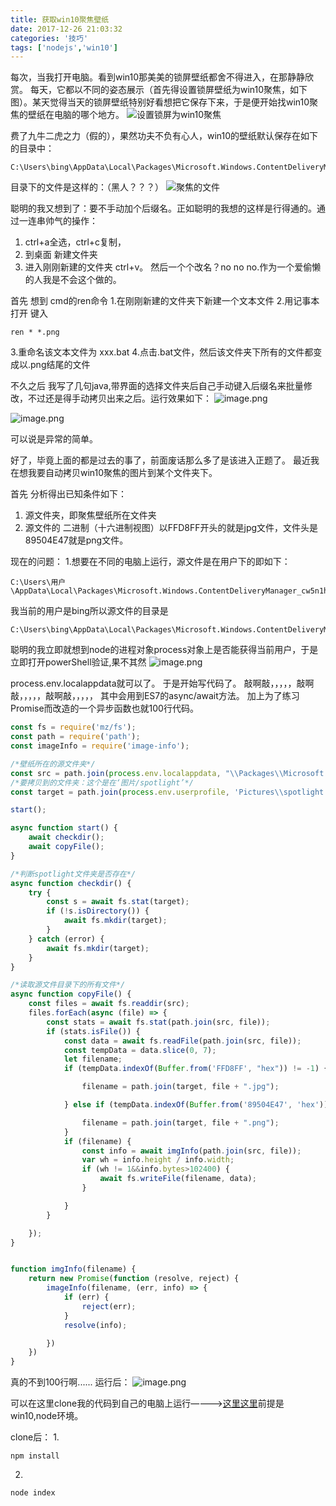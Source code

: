 ```yaml
---
title: 获取win10聚焦壁纸
date: 2017-12-26 21:03:32
categories: '技巧'
tags: ['nodejs','win10']
---
```



每次，当我打开电脑。看到win10那美美的锁屏壁纸都舍不得进入，在那静静欣赏。
每天，它都以不同的姿态展示（首先得设置锁屏壁纸为win10聚焦，如下图）。某天觉得当天的锁屏壁纸特别好看想把它保存下来，于是便开始找win10聚焦的壁纸在电脑的哪个地方。
![设置锁屏为win10聚焦](http://upload-images.jianshu.io/upload_images/6191737-aa6e37f2a860c860.png?imageMogr2/auto-orient/strip%7CimageView2/2/w/1240)


费了九牛二虎之力（假的），果然功夫不负有心人，win10的壁纸默认保存在如下的目录中：

```
C:\Users\bing\AppData\Local\Packages\Microsoft.Windows.ContentDeliveryManager_cw5n1h2txyewy\LocalState\Assets
```
目录下的文件是这样的：（黑人？？？）
![聚焦的文件](http://upload-images.jianshu.io/upload_images/6191737-eaa3958a828aadfa.png?imageMogr2/auto-orient/strip%7CimageView2/2/w/1240)

聪明的我又想到了：要不手动加个后缀名。正如聪明的我想的这样是行得通的。通过一连串帅气的操作：
1. ctrl+a全选，ctrl+c复制，
2. 到桌面 新建文件夹 
3. 进入刚刚新建的文件夹 ctrl+v。
然后一个个改名？no no no.作为一个爱偷懒的人我是不会这个做的。

首先 想到 cmd的ren命令
1.在刚刚新建的文件夹下新建一个文本文件
2.用记事本打开  键入  
```
ren * *.png
```
3.重命名该文本文件为 xxx.bat
4.点击.bat文件，然后该文件夹下所有的文件都变成以.png结尾的文件

不久之后 我写了几句java,带界面的选择文件夹后自己手动键入后缀名来批量修改，不过还是得手动拷贝出来之后。运行效果如下：
![image.png](http://upload-images.jianshu.io/upload_images/6191737-2c45554db973986d.png?imageMogr2/auto-orient/strip%7CimageView2/2/w/1240)

![image.png](http://upload-images.jianshu.io/upload_images/6191737-23ec226da9514a37.png?imageMogr2/auto-orient/strip%7CimageView2/2/w/1240)

可以说是异常的简单。


好了，毕竟上面的都是过去的事了，前面废话那么多了是该进入正题了。
最近我在想我要自动拷贝win10聚焦的图片到某个文件夹下。

首先 分析得出已知条件如下：
1. 源文件夹，即聚焦壁纸所在文件夹
2. 源文件的 二进制（十六进制视图）以FFD8FF开头的就是jpg文件，文件头是89504E47就是png文件。

现在的问题：
1.想要在不同的电脑上运行，源文件是在用户下的即如下：
```
C:\Users\用户\AppData\Local\Packages\Microsoft.Windows.ContentDeliveryManager_cw5n1h2txyewy\LocalState\Assets
```
我当前的用户是bing所以源文件的目录是
```
C:\Users\bing\AppData\Local\Packages\Microsoft.Windows.ContentDeliveryManager_cw5n1h2txyewy\LocalState\Assets
```
聪明的我立即就想到node的进程对象process对象上是否能获得当前用户，于是立即打开powerShell验证,果不其然
![image.png](http://upload-images.jianshu.io/upload_images/6191737-255e7bc4aa5c5b66.png?imageMogr2/auto-orient/strip%7CimageView2/2/w/1240)

process.env.localappdata就可以了。
于是开始写代码了。
敲啊敲，，，，，敲啊敲，，，，，敲啊敲，，，，，
其中会用到ES7的async/await方法。
加上为了练习Promise而改造的一个异步函数也就100行代码。
```javascript
const fs = require('mz/fs');
const path = require('path');
const imageInfo = require('image-info');

/*壁纸所在的源文件夹*/
const src = path.join(process.env.localappdata, "\\Packages\\Microsoft.Windows.ContentDeliveryManager_cw5n1h2txyewy\\LocalState\\Assets\\");
/*要拷贝到的文件夹：这个是在‘图片/spotlight’*/
const target = path.join(process.env.userprofile, 'Pictures\\spotlight');

start();

async function start() {
	await checkdir();
	await copyFile();
}

/*判断spotlight文件夹是否存在*/
async function checkdir() {
	try {
		const s = await fs.stat(target);
		if (!s.isDirectory()) {
			await fs.mkdir(target);
		}
	} catch (error) {
		await fs.mkdir(target);
	}
}

/*读取源文件目录下的所有文件*/
async function copyFile() {
	const files = await fs.readdir(src);
	files.forEach(async (file) => {
		const stats = await fs.stat(path.join(src, file));
		if (stats.isFile()) {
			const data = await fs.readFile(path.join(src, file));
			const tempData = data.slice(0, 7);
			let filename;
			if (tempData.indexOf(Buffer.from('FFD8FF', "hex")) != -1) {

				filename = path.join(target, file + ".jpg");

			} else if (tempData.indexOf(Buffer.from('89504E47', 'hex')) != -1) {

				filename = path.join(target, file + ".png");
			}
			if (filename) {	
				const info = await imgInfo(path.join(src, file));
				var wh = info.height / info.width;
				if (wh != 1&&info.bytes>102400) {
					await fs.writeFile(filename, data);
				}

			}
		}

	});
}


function imgInfo(filename) {
	return new Promise(function (resolve, reject) {
		imageInfo(filename, (err, info) => {
			if (err) {
				reject(err);
			}
			resolve(info);

		})
	})
}
```

真的不到100行啊......
运行后：
![image.png](http://upload-images.jianshu.io/upload_images/6191737-9bf79bd062a9006a.png?imageMogr2/auto-orient/strip%7CimageView2/2/w/1240)

可以在这里clone我的代码到自己的电脑上运行————>[这里这里](https://github.com/guobing1993/win10-spotlight)前提是win10,node环境。

clone后：
1.
```
npm install
```
2.
```
node index
```

